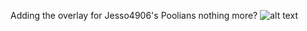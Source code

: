 Adding the overlay for Jesso4906's Poolians nothing more?
![alt text](https://github.com/[username]/[reponame]/blob/[branch]/image.jpg?raw=true)
